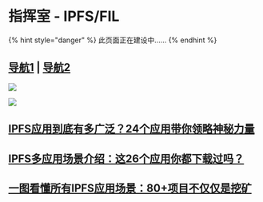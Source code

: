 # 指挥室 - IPFS/FIL

{% hint style="danger" %}
此页面正在建设中……
{% endhint %}

## [导航1](https://www.ipfshub.com/) \| [导航2](https://ipfs.bar/)

![](../../.gitbook/assets/v2-e4c6e350e544fea0714a457fad3336b3_1440w.jpeg)

![](../../.gitbook/assets/201904031530111.jpeg)

## [IPFS应用到底有多广泛？24个应用带你领略神秘力量](https://zhuanlan.zhihu.com/p/99583718)

## [IPFS多应用场景介绍：这26个应用你都下载过吗？](https://zhuanlan.zhihu.com/p/112503120)

## [一图看懂所有IPFS应用场景：80+项目不仅仅是挖矿](https://www.8btc.com/media/385907)

